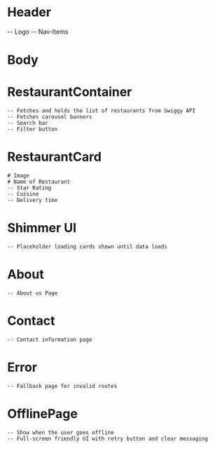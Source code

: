 # Header
  -- Logo
  -- Nav-Items

# Body

  # RestaurantContainer
    -- Fetches and holds the list of restaurants from Swiggy API
    -- Fetches carousel banners
    -- Search bar 
    -- Filter button

  # RestaurantCard
    # Image
    # Name of Restaurant
    -- Star Rating
    -- Cuisine
    -- Delivery time

  # Shimmer UI
    -- Placeholder loading cards shown until data loads

  # About 
    -- About us Page

  # Contact
    -- Contact information page

  # Error
    -- Fallback page for invalid routes

  # OfflinePage
    -- Show when the user goes offline
    -- Full-screen friendly UI with retry button and clear messaging


